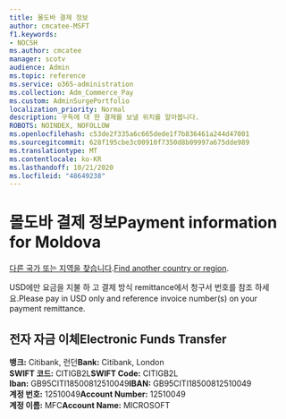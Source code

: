 ```yaml
---
title: 몰도바 결제 정보
author: cmcatee-MSFT
f1.keywords:
- NOCSH
ms.author: cmcatee
manager: scotv
audience: Admin
ms.topic: reference
ms.service: o365-administration
ms.collection: Adm_Commerce_Pay
ms.custom: AdminSurgePortfolio
localization_priority: Normal
description: 구독에 대 한 결제를 보낼 위치를 알아봅니다.
ROBOTS: NOINDEX, NOFOLLOW
ms.openlocfilehash: c53de2f335a6c665dede1f7b836461a244d47001
ms.sourcegitcommit: 628f195cbe3c00910f7350d8b09997a675dde989
ms.translationtype: MT
ms.contentlocale: ko-KR
ms.lasthandoff: 10/21/2020
ms.locfileid: "48649238"
---
```

# <a name="payment-information-for-moldova"></a><span data-ttu-id="b3b9a-103">몰도바 결제 정보</span><span class="sxs-lookup"><span data-stu-id="b3b9a-103">Payment information for Moldova</span></span>

<span data-ttu-id="b3b9a-104">[다른 국가 또는 지역을 찾습니다](../billing-and-payments/pay-for-your-subscription.md).</span><span class="sxs-lookup"><span data-stu-id="b3b9a-104">[Find another country or region](../billing-and-payments/pay-for-your-subscription.md).</span></span> 

<span data-ttu-id="b3b9a-105">USD에만 요금을 지불 하 고 결제 방식 remittance에서 청구서 번호를 참조 하세요.</span><span class="sxs-lookup"><span data-stu-id="b3b9a-105">Please pay in USD only and reference invoice number(s) on your payment remittance.</span></span>

## <a name="electronic-funds-transfer"></a><span data-ttu-id="b3b9a-106">전자 자금 이체</span><span class="sxs-lookup"><span data-stu-id="b3b9a-106">Electronic Funds Transfer</span></span>

<span data-ttu-id="b3b9a-107">**뱅크:** Citibank, 런던</span><span class="sxs-lookup"><span data-stu-id="b3b9a-107">**Bank:** Citibank, London</span></span>  
<span data-ttu-id="b3b9a-108">**SWIFT 코드:** CITIGB2L</span><span class="sxs-lookup"><span data-stu-id="b3b9a-108">**SWIFT Code:** CITIGB2L</span></span>  
<span data-ttu-id="b3b9a-109">**Iban:** GB95CITI18500812510049</span><span class="sxs-lookup"><span data-stu-id="b3b9a-109">**IBAN:** GB95CITI18500812510049</span></span>  
<span data-ttu-id="b3b9a-110">**계정 번호:** 12510049</span><span class="sxs-lookup"><span data-stu-id="b3b9a-110">**Account Number:** 12510049</span></span>  
<span data-ttu-id="b3b9a-111">**계정 이름:** MFC</span><span class="sxs-lookup"><span data-stu-id="b3b9a-111">**Account Name:** MICROSOFT</span></span>  